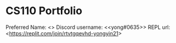 # CS110 Portfolio
Preferred Name: <<Yong Yin Ong>>
Discord username: <<yong#0635>>
REPL url: <<https://replit.com/join/rtvtgqevhd-yongyin21>>
